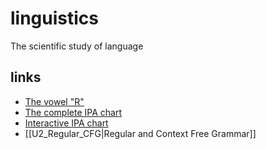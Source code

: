 # linguistics

The scientific study of language

## links

- [The vowel "R"](https://piped.video/watch?v=FGVJ0eXTRpw)
- [The complete IPA chart](https://piped.video/watch?v=OGYGDQgeh2c)
- [Interactive IPA chart](https://www.ipachart.com/)
- [[U2_Regular_CFG|Regular and Context Free Grammar]]